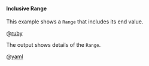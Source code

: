 #### Inclusive Range

This example shows a ```Range``` that includes its end value.

@[ruby](show.rb)

The output shows details of the ```Range```.

@[yaml](show.yaml)
